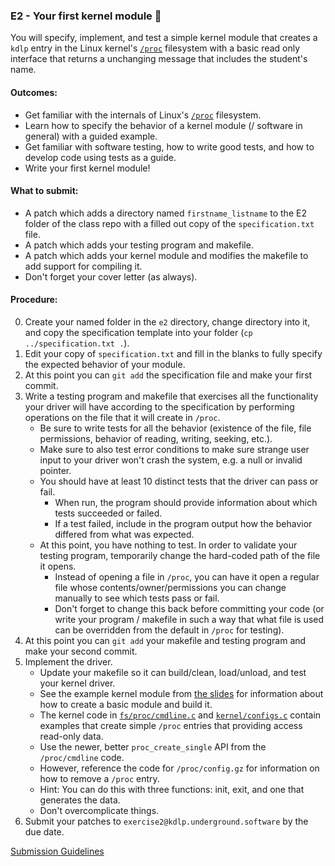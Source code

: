 ### E2 - Your first kernel module 🍿

You will specify, implement, and test a simple kernel module that creates a `kdlp` entry in the Linux kernel's
[`/proc`](https://docs.kernel.org/filesystems/proc.html)
filesystem with a basic read only interface that returns a unchanging message that includes the student's name.

#### Outcomes:
* Get familiar with the internals of Linux's [`/proc`](https://docs.kernel.org/filesystems/proc.html) filesystem.
* Learn how to specify the behavior of a kernel module (/ software in general) with a guided example.
* Get familiar with software testing, how to write good tests, and how to develop code using tests as a guide.
* Write your first kernel module!

#### What to submit:

* A patch which adds a directory named `firstname_listname` to the E2 folder of the class repo with a filled out copy of the `specification.txt` file.
* A patch which adds your testing program and makefile.
* A patch which adds your kernel module and modifies the makefile to add support for compiling it.
* Don't forget your cover letter (as always).

#### Procedure:

0. Create your named folder in the `e2` directory, change directory into it, and copy the specification template into your folder (`cp ../specification.txt .`).
0. Edit your copy of `specification.txt` and fill in the blanks to fully specify the expected behavior of your module.
0. At this point you can `git add` the specification file and make your first commit.
0. Write a testing program and makefile that exercises all the functionality your driver will have according to the specification by performing operations on the file that it will create in `/proc`.
    * Be sure to write tests for all the behavior (existence of the file, file permissions, behavior of reading, writing, seeking, etc.).
    * Make sure to also test error conditions to make sure strange user input to your driver won't crash the system, e.g. a null or invalid pointer.
    * You should have at least 10 distinct tests that the driver can pass or fail.
        * When run, the program should provide information about which tests succeeded or failed.
        * If a test failed, include in the program output how the behavior differed from what was expected.
    * At this point, you have nothing to test. In order to validate your testing program, temporarily change the hard-coded path of the file it opens.
        * Instead of opening a file in `/proc`, you can have it open a regular file whose contents/owner/permissions you can change manually to see which tests pass or fail.
        * Don't forget to change this back before committing your code (or write your program / makefile in such a way that what file is used can be overridden from the default in `/proc` for testing).
0. At this point you can `git add` your makefile and testing program and make your second commit.
0. Implement the driver.
    * Update your makefile so it can build/clean, load/unload, and test your kernel driver.
    * See the  example kernel module from [the slides](https://kdlp.underground.software/slides/writing_modules.html) for information about how to create a basic module and build it.
    * The kernel code in [`fs/proc/cmdline.c`](https://elixir.bootlin.com/linux/v6.5/source/fs/proc/cmdline.c) and [`kernel/configs.c`](https://elixir.bootlin.com/linux/v6.5/source/kernel/configs.c)
      contain examples that create simple `/proc` entries that providing access read-only data.
    * Use the newer, better `proc_create_single` API from the `/proc/cmdline` code.
    * However, reference the code for `/proc/config.gz` for information on how to remove a `/proc` entry.
    * Hint: You can do this with three functions: init, exit, and one that generates the data.
    * Don't overcomplicate things.
0. Submit your patches to `exercise2@kdlp.underground.software` by the due date.

[Submission Guidelines](../policies/submission_guidelines.md)
